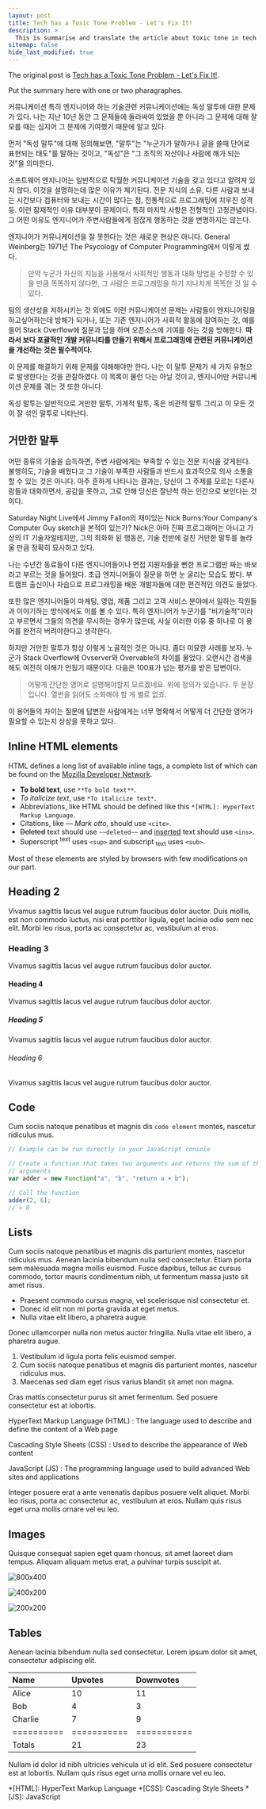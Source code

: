 ```yaml
---
layout: post
title: Tech has a Toxic Tone Problem - Let's Fix It!
description: >
  This is summarise and translate the article about toxic tone in tech industry. 
sitemap: false
hide_last_modified: true
---
```


The original post is <a href="https://compassionatecoding.com/blog/2016/8/25/tech-has-a-toxic-tone-problemlets-fix-it">Tech has a Toxic Tone Problem - Let's Fix It!</a>.

Put the summary here with one or two pharagraphes.

커뮤니케이션 특히 엔지니어와 하는 기술관련 커뮤니케이션에는 독성 말투에 대한 문제가 있다. 나는 지난 10년 동안 그 문제들에 둘라싸여 있었을 뿐 아니라 그 문제에 대해 잘 모를 때는 심지어 그 문제에 기여했기 때문에 알고 있다. 

먼저 "독성 말투"에 대해 정의해보면, "말투"는 "누군가가 말하거나 글을 쓸때 단어로 표현되는 태도"를 말하는 것이고, "독성"은 "그 조직의 자산이나 사람에 해가 되는 것"을 의미한다. 

소프트웨어 엔지니어는 일반적으로 탁월한 커뮤니케이션 기술을 갖고 있다고 알려져 있지 않다. 이것을 설명하는데 많은 이유가 제기된다. 전문 지식의 소유, 다른 사람과 보내는 시간보다 컴퓨터와 보내는 시간이 많다는 점, 전통적으로 프로그래밍에 치우친 성격 등. 이런 잠재적인 이유 대부분이 문제이다. 특히 마지막 사항은 전형적인 고정관념이다. 그 어떤 이유도 엔지니어가 주변사람들에게 점잖게 행동하는 것을 변명하지는 않는다.

엔지니어가 커뮤니케이션을 잘 못한다는 것은 새로운 현상은 아니다. General Weinberg는 1971년 The Psycology of Computer Programming에서 이렇게 썼다. 

> 만약 누군가 자신의 지능을 사용해서 사회적인 행동과 대화 방법을 수정할 수 있을 만큼 똑똑하지 않다면, 그 사람은 프로그래밍을 하기 지나치게 똑똑한 것 일 수 있다.

팀의 생산성을 저하시키는 것 외에도 이런 커뮤니케이션 문제는 사람들이 엔지니어링을 하고싶어하는데 방해가 되거나, 또는 기존 엔지니어가 사회적 활동에 참여하는 것, 예를 들어 Stack Overflow에 질문과 답을 하며 오픈소스에 기여를 하는 것을 방해한다. <b>따라서 보다 포괄적인 개발 커뮤니티를 만들기 위해서 프로그래밍에 관련된 커뮤니케이션을 개선하는 것은 필수적이다. </b>

이 문제를 해결하기 위해 문제를 이해해야만 한다. 나는 이 말투 문제가 세 가지 유형으로 발생한다는 것을 관찰하였다. 이 목록이 물런 다는 아닐 것이고, 엔지니어만 커뮤니케이션 문제를 겪는 것 또한 아니다. 

독성 말투는 일반적으로 거만한 말투, 기계적 말투, 혹은 비관적 말투 그리고 이 모든 것이 잘 섞인 말투로 나타난다.

## 거만한 말투
어떤 종류의 기술을 습득하면, 주변 사람에게는 부족할 수 있는 전문 지식을 갖게된다. 불행히도, 기술을 배웠다고 그 기술이 부족한 사람들과 반드시 효과적으로 의사 소통을 할 수 있는 것은 아니다. 아주 흔하게 나타나는 결과는, 당신이 그 주제를 모르는 다른사람들과 대화하면서, 공감을 못하고, 그로 인해 당신은 잘난척 하는 인간으로 보인다는 것이다. 

Saturday Night Live에서 Jimmy Fallon의 재미있는 Nick Burns:Your Company's Computer Guy sketch을 본적이 있는가? Nick은 아마 진짜 프로그래머는 아니고 가상의 IT 기술자일테지만, 그의 희화화 된 행동은, 기술 전반에 걸친 거만한 말투를 놀라울 만큼 정확히 묘사하고 있다.

나는 수년간 동료들이 다른 엔지니어들이나 면접 지원자들을 뻔한 프로그램만 짜는 바보 라고 부르는 것을 들어왔다. 초급 엔지니어들이 질문을 하면 눈 굴리는 모습도 봤다. 부트캠프 출신이나 자습으로 프로그래밍을 배운 개발자들에 대한 편견적인 의견도 들었다. 

또한 많은 엔지니어들이 마케팅, 영업, 제품 그리고 고객 서비스 분야에서 일하는 직원들과 이야기하는 방식에서도 이를 볼 수 있다. 특히 엔지니어가 누군가를 "비기술적"이라고 부르면서 그들의 의견을 무시하는 경우가 많은데, 사실 이러한 이유 중 하나로 이 용어를 완전히 버려야한다고 생각한다.

하지만 거만한 말투가 항상 이렇게 노골적인 것은 아니다. 좀더 미묘한 사례를 보자. 누군가 Stack Overflow에 Ovserver와 Overvable의 차이를 물었다. 오랜시간 검색을 해도 여전히 이해가 안됬기 때문이다. 다음은 100표가 넘는 평가를 받은 답변이다. 

> 어떻게 간단한 영어로 설명해야할지 모르겠네요. 위에 정의가 있습니다. 두 문장입니다. 열번을 읽어도 소화해야 할 게 별로 없죠.

이 용어들의 차이는 질문에 답변한 사람에게는 너무 명확해서 어떻게 더 간단한 영어가 필요할 수 있는지 상상을 못하고 있다. 


## Inline HTML elements

HTML defines a long list of available inline tags, a complete list of which can be found on the [Mozilla Developer Network](https://developer.mozilla.org/en-US/docs/Web/HTML/Element).

- **To bold text**, use `**To bold text**`.
- *To italicize text*, use `*To italicize text*`.
- Abbreviations, like HTML should be defined like this `*[HTML]: HyperText Markup Language`.
- Citations, like <cite>&mdash; Mark otto</cite>, should use `<cite>`.
- ~~Deleted~~ text should use `~~deleted~~` and <ins>inserted</ins> text should use `<ins>`.
- Superscript <sup>text</sup> uses `<sup>` and subscript <sub>text</sub> uses `<sub>`.

Most of these elements are styled by browsers with few modifications on our part.

## Heading 2
Vivamus sagittis lacus vel augue rutrum faucibus dolor auctor. Duis mollis, est non commodo luctus, nisi erat porttitor ligula, eget lacinia odio sem nec elit. Morbi leo risus, porta ac consectetur ac, vestibulum at eros.

### Heading 3
Vivamus sagittis lacus vel augue rutrum faucibus dolor auctor.

#### Heading 4
Vivamus sagittis lacus vel augue rutrum faucibus dolor auctor.

##### Heading 5
Vivamus sagittis lacus vel augue rutrum faucibus dolor auctor.

###### Heading 6
Vivamus sagittis lacus vel augue rutrum faucibus dolor auctor.

## Code

Cum sociis natoque penatibus et magnis dis `code element` montes, nascetur ridiculus mus.

~~~js
// Example can be run directly in your JavaScript console

// Create a function that takes two arguments and returns the sum of those
// arguments
var adder = new Function("a", "b", "return a + b");

// Call the function
adder(2, 6);
// > 8
~~~

## Lists

Cum sociis natoque penatibus et magnis dis parturient montes, nascetur ridiculus mus. Aenean lacinia bibendum nulla sed consectetur. Etiam porta sem malesuada magna mollis euismod. Fusce dapibus, tellus ac cursus commodo, tortor mauris condimentum nibh, ut fermentum massa justo sit amet risus.

* Praesent commodo cursus magna, vel scelerisque nisl consectetur et.
* Donec id elit non mi porta gravida at eget metus.
* Nulla vitae elit libero, a pharetra augue.

Donec ullamcorper nulla non metus auctor fringilla. Nulla vitae elit libero, a pharetra augue.

1. Vestibulum id ligula porta felis euismod semper.
2. Cum sociis natoque penatibus et magnis dis parturient montes, nascetur ridiculus mus.
3. Maecenas sed diam eget risus varius blandit sit amet non magna.

Cras mattis consectetur purus sit amet fermentum. Sed posuere consectetur est at lobortis.

HyperText Markup Language (HTML)
: The language used to describe and define the content of a Web page

Cascading Style Sheets (CSS)
: Used to describe the appearance of Web content

JavaScript (JS)
: The programming language used to build advanced Web sites and applications

Integer posuere erat a ante venenatis dapibus posuere velit aliquet. Morbi leo risus, porta ac consectetur ac, vestibulum at eros. Nullam quis risus eget urna mollis ornare vel eu leo.

## Images

Quisque consequat sapien eget quam rhoncus, sit amet laoreet diam tempus. Aliquam aliquam metus erat, a pulvinar turpis suscipit at.

![800x400](https://via.placeholder.com/800x400 "Large example image")

![400x200](https://via.placeholder.com/400x200 "Medium example image")

![200x200](https://via.placeholder.com/200x200 "Small example image")

## Tables

Aenean lacinia bibendum nulla sed consectetur. Lorem ipsum dolor sit amet, consectetur adipiscing elit.

| Name     | Upvotes   | Downvotes |
|:---------|:----------|:----------|
| Alice    |        10 |        11 |
| Bob      |         4 |         3 |
| Charlie  |         7 |         9 |
|==========|===========|===========|
|Totals    |        21 |        23 |

Nullam id dolor id nibh ultricies vehicula ut id elit. Sed posuere consectetur est at lobortis. Nullam quis risus eget urna mollis ornare vel eu leo.

*[HTML]: HyperText Markup Language
*[CSS]: Cascading Style Sheets
*[JS]: JavaScript